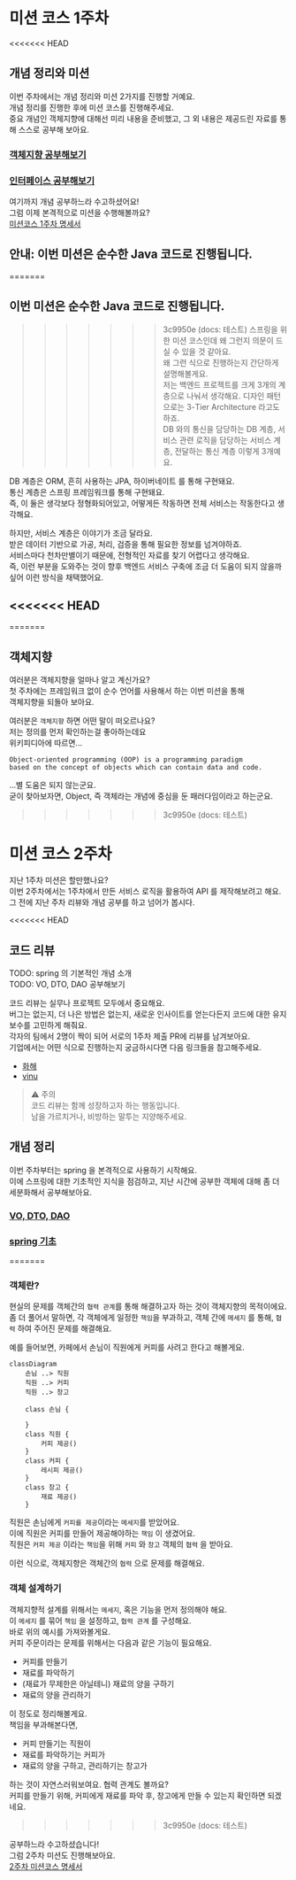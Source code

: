 # 미션 코스 1주차

<<<<<<< HEAD
## 개념 정리와 미션
이번 주차에서는 개념 정리와 미션 2가지를 진행할 거예요.  
개념 정리를 진행한 후에 미션 코스를 진행해주세요.  
중요 개념인 객체지향에 대해선 미리 내용을 준비했고, 그 외 내용은 제공드린 자료를 통해 스스로 공부해 보아요.

### [객체지향 공부해보기](./articles/object.md)
### [인터페이스 공부해보기](./articles/interface.md)

여기까지 개념 공부하느라 수고하셨어요!  
그럼 이제 본격적으로 미션을 수행해볼까요?  
[미션코스 1주차 명세서](./1st-spec.md)

## 안내: 이번 미션은 순수한 Java 코드로 진행됩니다.
=======
## 이번 미션은 순수한 Java 코드로 진행됩니다.

>>>>>>> 3c9950e (docs: 테스트)
스프링을 위한 미션 코스인데 왜 그런지 의문이 드실 수 있을 것 같아요.  
왜 그런 식으로 진행하는지 간단하게 설명해볼게요.  
저는 백엔드 프로젝트를 크게 3개의 계층으로 나눠서 생각해요. 디자인 패턴으로는 3-Tier Architecture 라고도 하죠.  
DB 와의 통신을 담당하는 DB 계층, 서비스 관련 로직을 담당하는 서비스 계층, 전달하는 통신 계층 이렇게 3개예요.

DB 계층은 ORM, 흔히 사용하는 JPA, 하이버네이트 를 통해 구현돼요.  
통신 계층은 스프링 프레임워크를 통해 구현돼요.  
즉, 이 둘은 생각보다 정형화되어있고, 어떻게든 작동하면 전체 서비스는 작동한다고 생각해요.

하지만, 서비스 계층은 이야기가 조금 달라요.  
받은 데이터 기반으로 가공, 처리, 검증을 통해 필요한 정보를 넘겨야하죠.  
서비스마다 천차만별이기 때문에, 전형적인 자료를 찾기 어렵다고 생각해요.  
즉, 이런 부분을 도와주는 것이 향후 백엔드 서비스 구축에 조금 더 도움이 되지 않을까 싶어 이런 방식을 채택했어요.

<<<<<<< HEAD
---
=======
## 객체지향

여러분은 객체지향을 얼마나 알고 계신가요?  
첫 주차에는 프레임워크 없이 순수 언어를 사용해서 하는 이번 미션을 통해  
객체지향을 되돌아 보아요.

여러분은 `객체지향` 하면 어떤 말이 떠오르나요?  
저는 정의를 먼저 확인하는걸 좋아하는데요  
위키피디아에 따르면...

```
Object-oriented programming (OOP) is a programming paradigm
based on the concept of objects which can contain data and code.
```

...별 도움은 되지 않는군요.  
굳이 찾아보자면, Object, 즉 객체라는 개념에 중심을 둔 패러다임이라고 하는군요.
>>>>>>> 3c9950e (docs: 테스트)

# 미션 코스 2주차
지난 1주차 미션은 할만했나요?  
이번 2주차에서는 1주차에서 만든 서비스 로직을 활용하여 API 를 제작해보려고 해요.  
그 전에 지난 주차 리뷰와 개념 공부를 하고 넘어가 봅시다.  

<<<<<<< HEAD
## 코드 리뷰

TODO: spring 의 기본적인 개념 소개  
TODO: VO, DTO, DAO 공부해보기

코드 리뷰는 실무나 프로젝트 모두에서 중요해요.  
버그는 없는지, 더 나은 방법은 없는지, 새로운 인사이트를 얻는다든지 코드에 대한 유지보수를 고민하게 해줘요.  
각자의 팀에서 2명이 짝이 되어 서로의 1주차 제출 PR에 리뷰를 남겨보아요.  
기업에서는 어떤 식으로 진행하는지 궁금하시다면 다음 링크들을 참고해주세요.  
* [화해](https://blog.hwahae.co.kr/all/tech/12534)
* [vinu](https://www.vinuteam.com/blog/25)

> ⚠️ 주의    
> 코드 리뷰는 함께 성장하고자 하는 행동입니다.  
> 남을 가르치거나, 비방하는 말투는 지양해주세요.

## 개념 정리
이번 주차부터는 spring 을 본격적으로 사용하기 시작해요.  
이에 스프링에 대한 기초적인 지식을 점검하고, 지난 시간에 공부한 객체에 대해 좀 더 세분화해서 공부해보아요.  

### [VO, DTO, DAO](./articles/object2.md)
### [spring 기초](./articles/spring.md)
=======
### 객체란?

현실의 문제를 객체간의 `협력 관계`를 통해 해결하고자 하는 것이 객체지향의 목적이에요.  
좀 더 풀어서 말하면, 각 객체에게 일정한 `책임`을 부과하고, 객체 간에 `메세지` 를 통해, `협력` 하여 주어진 문제를 해결해요.

예를 들어보면, 카페에서 손님이 직원에게 커피를 사려고 한다고 해볼게요.

```mermaid
classDiagram
    손님 ..> 직원
    직원 ..> 커피
    직원 ..> 창고

    class 손님 {

    }
    class 직원 {
        커피 제공()
    }
    class 커피 {
        레시피 제공()
    }
    class 창고 {
        재료 제공()
    }
```

직원은 손님에게 `커피를 제공`이라는 `메세지`를 받았어요.  
이에 직원은 커피를 만들어 제공해야하는 `책임` 이 생겼어요.  
직원은 `커피 제공` 이라는 `책임`을 위해 `커피` 와 `창고` 객체의 `협력` 을 받아요.

이런 식으로, 객체지향은 객체간의 `협력` 으로 문제를 해결해요.

### 객체 설계하기

객체지향적 설계를 위해서는 `메세지`, 혹은 기능을 먼저 정의해야 해요.  
이 `메세지` 를 묶어 `책임` 을 설정하고, `협력 관계` 를 구성해요.  
바로 위의 예시를 가져와볼게요.  
커피 주문이라는 문제를 위해서는 다음과 같은 기능이 필요해요.

- 커피를 만들기
- 재료를 파악하기
- (재료가 무제한은 아닐테니) 재료의 양을 구하기
- 재료의 양을 관리하기

이 정도로 정리해볼게요.  
책임을 부과해본다면,

- 커피 만들기는 직원이
- 재료를 파악하기는 커피가
- 재료의 양을 구하고, 관리하기는 창고가

하는 것이 자연스러워보여요. 협력 관계도 볼까요?  
커피를 만들기 위해, 커피에게 재료를 파악 후, 창고에게 만들 수 있는지 확인하면 되겠네요.
>>>>>>> 3c9950e (docs: 테스트)

공부하느라 수고하셨습니다!  
그럼 2주차 미션도 진행해보아요.  
[2주차 미션코스 명세서](./2nd-spec.md)
